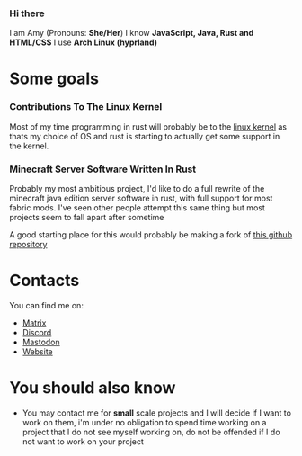 ### Hi there

I am Amy (Pronouns: **She/Her**)
I know **JavaScript, Java, Rust and HTML/CSS**
I use **Arch Linux (hyprland)**

# Some goals

### Contributions To The Linux Kernel

Most of my time programming in rust will probably be to the [linux kernel](https://github.com/torvalds/linux) as thats my choice of OS and rust is starting to actually get some support in the kernel.

### Minecraft Server Software Written In Rust

Probably my most ambitious project, I'd like to do a full rewrite of the minecraft java edition server software in rust, with full support for most fabric mods. I've seen other people attempt this same thing but most projects seem to fall apart after sometime

A good starting place for this would probably be making a fork of [this github repository](https://github.com/feather-rs/feather)

# Contacts

You can find me on:
- [Matrix](https://matrix.to/#/@funtimes909:matrix.funtimes909.xyz)
- [Discord](**https://discord.com/users/652755888230236160**)
- [Mastodon](**https://wetdry.world/@Funtimes909**)
- [Website](**https://funtimes909.xyz**)

# You should also know

- You may contact me for **small** scale projects and I will decide if I want to work on them, i'm under no obligation to spend time working on a project that I do not see myself working on, do not be offended if I do not want to work on your project
